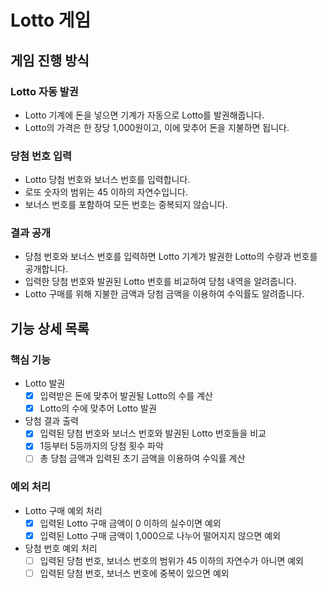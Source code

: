 # Lotto 게임
## 게임 진행 방식
### Lotto 자동 발권  
  - Lotto 기계에 돈을 넣으면 기계가 자동으로 Lotto를 발권해줍니다.  
  - Lotto의 가격은 한 장당 1,000원이고, 이에 맞추어 돈을 지불하면 됩니다.

### 당첨 번호 입력 
  - Lotto 당첨 번호와 보너스 번호를 입력합니다.
  - 로또 숫자의 범위는 45 이하의 자연수입니다.
  - 보너스 번호를 포함하여 모든 번호는 중복되지 않습니다.

### 결과 공개
  - 당첨 번호와 보너스 번호를 입력하면 Lotto 기계가 발권한 Lotto의 수량과 번호를 공개합니다.
  - 입력한 당첨 번호와 발권된 Lotto 번호를 비교하여 당첨 내역을 알려줍니다.
  - Lotto 구매를 위해 지불한 금액과 당첨 금액을 이용하여 수익률도 알려줍니다.

## 기능 상세 목록
### 핵심 기능
  - Lotto 발권
    - [X] 입력받은 돈에 맞추어 발권될 Lotto의 수를 계산
    - [X] Lotto의 수에 맞추어 Lotto 발권
  - 당첨 결과 출력
    - [X] 입력된 당첨 번호와 보너스 번호와 발권된 Lotto 번호들을 비교
    - [X] 1등부터 5등까지의 당첨 횟수 파악
    - [ ] 총 당첨 금액과 입력된 초기 금액을 이용하여 수익률 계산
### 예외 처리
  - Lotto 구매 예외 처리
    - [X] 입력된 Lotto 구매 금액이 0 이하의 실수이면 예외
    - [X] 입력된 Lotto 구매 금액이 1,000으로 나누어 떨어지지 않으면 예외
  - 당첨 번호 예외 처리
    - [ ] 입력된 당첨 번호, 보너스 번호의 범위가 45 이하의 자연수가 아니면 예외
    - [ ] 입력된 당첨 번호, 보너스 번호에 중복이 있으면 예외